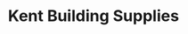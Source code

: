 ---
title: "Kent Building Supplies"
url: /lower-sackville/kent-building-supplies/
shop: Baumarkt
---